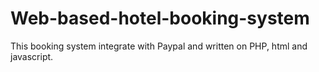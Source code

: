 Web-based-hotel-booking-system
==============================

This booking system integrate with Paypal and written on PHP, html and javascript.

